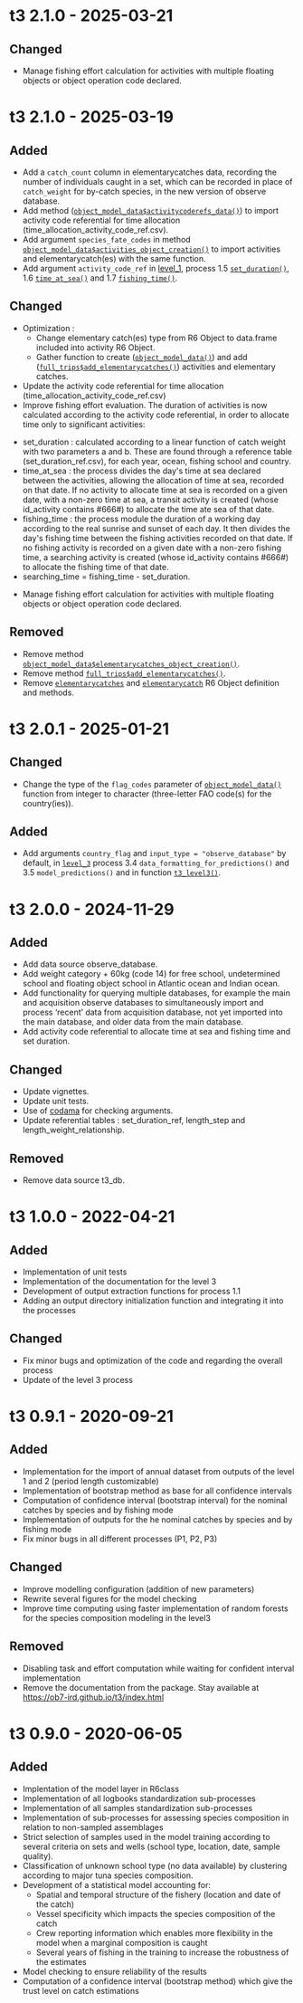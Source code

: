 # t3 2.1.0 - 2025-03-21

## Changed
* Manage  fishing effort calculation for activities with multiple floating objects or object operation code declared.

# t3 2.1.0 - 2025-03-19

## Added
* Add a `catch_count` column in elementarycatches data, recording the number of individuals caught in a set, which can be recorded in place of `catch_weight` for by-catch species, in the new version of observe database.  
* Add method ([`object_model_data$activitycoderefs_data()`](https://ob7-ird.github.io/t3/reference/object_model_data.html#method-object_model_data-activitycoderefs_data)) to import activity code referential for time allocation (time_allocation_activity_code_ref.csv).
* Add argument `species_fate_codes` in method [`object_model_data$activities_object_creation()`](https://ob7-ird.github.io/t3/reference/object_model_data.html#method-object_model_data-activities_object_creation) to import activities and elementarycatch(es) with the same function. 
* Add argument `activity_code_ref` in [level_1](https://ob7-ird.github.io/t3/articles/level_1.html), process 1.5 [`set_duration()`](https://ob7-ird.github.io/t3/reference/full_trips.html#method-full_trips-set_duration-), 1.6 [`time_at_sea()`](https://ob7-ird.github.io/t3/reference/full_trips.html#method-time-at-sea-) and 1.7 [`fishing_time()`](https://ob7-ird.github.io/t3/reference/full_trips.html#method-fishing-time-).

## Changed
* Optimization : 
  - Change elementary catch(es) type from R6 Object to data.frame included into activity R6 Object.
  - Gather function to create ([`object_model_data()`](https://ob7-ird.github.io/t3/reference/object_model_data.html)) and add ([`full_trips$add_elementarycatches()`](https://ob7-ird.github.io/t3/reference/full_trips.html)) activities and elementary catches.
* Update the activity code referential for time allocation (time_allocation_activity_code_ref.csv)
* Improve fishing effort evaluation. The duration of activities is now calculated according to the activity code referential, in order to allocate time only to significant activities:
 - set_duration : calculated according to a linear function of catch weight with two parameters a and b. These are found through a reference table (set_duration_ref.csv), for each year, ocean, fishing school and country. 
 - time_at_sea : the process divides the day's time at sea declared between the activities, allowing the allocation of time at sea, recorded on that date. If no activity to allocate time at sea is recorded on a given date, with a non-zero time at sea, a transit activity is created (whose id_activity contains #666#) to allocate the time ate sea of that date.
 - fishing_time : the process module the duration of a working day according to the real sunrise and sunset of each day. It then divides the day's fishing time between the fishing activities recorded on that date. If no fishing activity is recorded on a given date with a non-zero fishing time, a searching activity is created (whose id_activity contains #666#) to allocate the fishing time of that date.
 - searching_time = fishing_time - set_duration.
* Manage  fishing effort calculation for activities with multiple floating objects or object operation code declared.
 
## Removed 
* Remove method [`object_model_data$elementarycatches_object_creation()`](https://ob7-ird.github.io/t3/reference/object_model_data.html#method-object_model_data-elementarycatches_object_creation).
* Remove method [`full_trips$add_elementarycatches()`](https://ob7-ird.github.io/t3/reference/full_trips.html#method-full_trips-add_elementarycatches).
* Remove [`elementarycatches`](https://ob7-ird.github.io/t3/reference/elementarycatches.html) and [`elementarycatch`](https://ob7-ird.github.io/t3/reference/elementarycatch.html) R6 Object definition and methods. 

# t3 2.0.1 - 2025-01-21

## Changed
* Change the type of the `flag_codes` parameter of [`object_model_data()`](https://ob7-ird.github.io/t3/reference/object_model_data.html) function from integer to character (three-letter FAO code(s) for the country(ies)). 

## Added
* Add arguments `country_flag` and `input_type = "observe_database"` by default, in [`level_3`](https://ob7-ird.github.io/t3/articles/level_3.html) process 3.4 `data_formatting_for_predictions()` and 3.5 `model_predictions()` and in function [`t3_level3()`](https://ob7-ird.github.io/t3/reference/t3_level3.html).

# t3 2.0.0 - 2024-11-29

## Added
* Add data source observe_database.
* Add weight category + 60kg (code 14) for free school, undetermined school and floating object school in Atlantic ocean and Indian ocean.
* Add functionality for querying multiple databases, for example the main and acquisition observe databases to simultaneously import and process ‘recent’ data from acquisition database, not yet imported into the main database, and older data from the main database.
* Add activity code referential to allocate time at sea and fishing time and set duration.

## Changed
* Update vignettes. 
* Update unit tests.
* Use of [codama](https://ob7-ird.github.io/codama/) for checking arguments.
* Update referential tables : set_duration_ref, length_step and length_weight_relationship.

## Removed 
* Remove data source t3_db. 

# t3 1.0.0 - 2022-04-21

## Added
* Implementation of unit tests
* Implementation of the documentation for the level 3
* Development of output extraction functions for process 1.1
* Adding an output directory initialization function and integrating it into the processes

## Changed
* Fix minor bugs and optimization of the code and regarding the overall process
* Update of the level 3 process

# t3 0.9.1 - 2020-09-21

## Added
* Implementation for the import of annual dataset from outputs of the level 1 and 2 (period length customizable)
* Implementation of bootstrap method as base for all confidence intervals
* Computation of confidence interval (bootstrap interval) for the nominal catches by species and by fishing mode
* Implementation of outputs for the he nominal catches by species and by fishing mode
* Fix minor bugs in all different processes (P1, P2, P3)

## Changed
* Improve modelling configuration (addition of new parameters)
* Rewrite several figures for the model checking
* Improve time computing using faster implementation of random forests for the species composition modeling in the level3 

## Removed
* Disabling task and effort computation while waiting for confident interval implementation
* Remove the documentation from the package. Stay available at https://ob7-ird.github.io/t3/index.html

# t3 0.9.0 - 2020-06-05

## Added
* Implentation of the model layer in R6class
* Implementation of all logbooks standardization sub-processes
* Implementation of all samples standardization sub-processes
* Implementation of sub-processes for assessing species composition in relation to non-sampled assemblages
* Strict selection of samples used in the model training according to several criteria on sets and wells (school type, location, date, sample quality).      
* Classification of unknown school type (no data available) by clustering according to major tuna species composition.      
* Development of a statistical model accounting for:
    - Spatial and temporal structure of the fishery (location and date of the catch)
    - Vessel specificity which impacts the species composition of the catch
    - Crew reporting information which enables more flexibility in the model when a marginal composition is caught
    - Several years of fishing in the training to increase the robustness of the estimates
* Model checking to ensure reliability of the results
* Computation of a confidence interval (bootstrap method) which give the trust level on catch estimations
